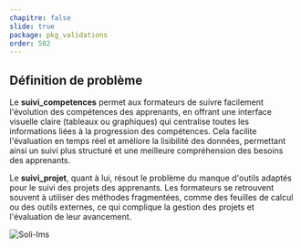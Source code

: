 ```yaml
---
chapitre: false
slide: true
package: pkg_validations
order: 502
---
```

<!-- new slide -->
## Définition de problème 

Le **suivi_competences** permet aux formateurs de suivre facilement l'évolution des compétences des apprenants, en offrant une interface visuelle claire (tableaux ou graphiques) qui centralise toutes les informations liées à la progression des compétences. Cela facilite l'évaluation en temps réel et améliore la lisibilité des données, permettant ainsi un suivi plus structuré et une meilleure compréhension des besoins des apprenants.

Le **suivi_projet**, quant à lui, résout le problème du manque d'outils adaptés pour le suivi des projets des apprenants. Les formateurs se retrouvent souvent à utiliser des méthodes fragmentées, comme des feuilles de calcul ou des outils externes, ce qui complique la gestion des projets et l'évaluation de leur avancement. 

![Soli-lms](image/definition.png "ux-design")